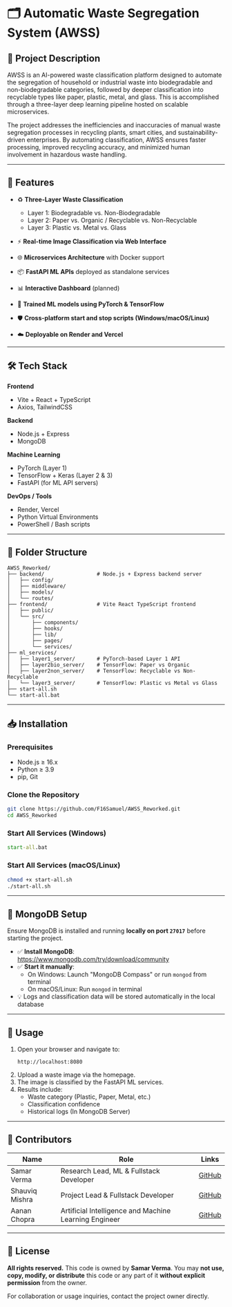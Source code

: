 
# 🗂️ Automatic Waste Segregation System (AWSS)

## 📄 Project Description

AWSS is an AI-powered waste classification platform designed to automate the segregation of household or industrial waste into biodegradable and non-biodegradable categories, followed by deeper classification into recyclable types like paper, plastic, metal, and glass. This is accomplished through a three-layer deep learning pipeline hosted on scalable microservices.

The project addresses the inefficiencies and inaccuracies of manual waste segregation processes in recycling plants, smart cities, and sustainability-driven enterprises. By automating classification, AWSS ensures faster processing, improved recycling accuracy, and minimized human involvement in hazardous waste handling.

---

## 🚀 Features

- ♻️ **Three-Layer Waste Classification**
  - Layer 1: Biodegradable vs. Non-Biodegradable
  - Layer 2: Paper vs. Organic / Recyclable vs. Non-Recyclable
  - Layer 3: Plastic vs. Metal vs. Glass

- ⚡ **Real-time Image Classification via Web Interface**
- 🌐 **Microservices Architecture** with Docker support
- 📦 **FastAPI ML APIs** deployed as standalone services
- 📊 **Interactive Dashboard** (planned)
- 🧪 **Trained ML models using PyTorch & TensorFlow**
- 🛡️ **Cross-platform start and stop scripts (Windows/macOS/Linux)**
- ☁️ **Deployable on Render and Vercel**

---

## 🛠️ Tech Stack

**Frontend**
- Vite + React + TypeScript
- Axios, TailwindCSS

**Backend**
- Node.js + Express
- MongoDB

**Machine Learning**
- PyTorch (Layer 1)
- TensorFlow + Keras (Layer 2 & 3)
- FastAPI (for ML API servers)

**DevOps / Tools**
- Render, Vercel
- Python Virtual Environments
- PowerShell / Bash scripts

---

## 📁 Folder Structure

```
AWSS_Reworked/
├── backend/                 # Node.js + Express backend server
│   ├── config/
│   ├── middleware/
│   ├── models/
│   └── routes/
├── frontend/                # Vite React TypeScript frontend
│   ├── public/
│   └── src/
│       ├── components/
│       ├── hooks/
│       ├── lib/
│       ├── pages/
│       └── services/
├── ml_services/
│   ├── layer1_server/       # PyTorch-based Layer 1 API
│   ├── layer2bio_server/    # TensorFlow: Paper vs Organic
│   ├── layer2non_server/    # TensorFlow: Recyclable vs Non-Recyclable
│   └── layer3_server/       # TensorFlow: Plastic vs Metal vs Glass
├── start-all.sh
└── start-all.bat
```

---

## 📥 Installation

### Prerequisites

- Node.js ≥ 16.x
- Python ≥ 3.9
- pip, Git

### Clone the Repository

```bash
git clone https://github.com/F16Samuel/AWSS_Reworked.git
cd AWSS_Reworked
```

### Start All Services (Windows)

```cmd
start-all.bat
```

### Start All Services (macOS/Linux)

```bash
chmod +x start-all.sh
./start-all.sh
```

---
## 🧱 MongoDB Setup

Ensure MongoDB is installed and running **locally on port `27017`** before starting the project.

- ✅ **Install MongoDB**: https://www.mongodb.com/try/download/community
- ✅ **Start it manually**:
    - On Windows: Launch "MongoDB Compass" or run `mongod` from terminal
    - On macOS/Linux: Run `mongod` in terminal
- 💡 Logs and classification data will be stored automatically in the local database

---

## 📎 Usage

1. Open your browser and navigate to:
   ```
   http://localhost:8080
   ```
2. Upload a waste image via the homepage.
3. The image is classified by the FastAPI ML services.
4. Results include:
   - Waste category (Plastic, Paper, Metal, etc.)
   - Classification confidence
   - Historical logs (In MongoDB Server)

---

## 👥 Contributors

| Name          | Role                                                  | Links                                       |
| ------------- | ----------------------------------------------------- | ------------------------------------------- |
| Samar Verma   | Research Lead, ML & Fullstack Developer               | [GitHub](https://github.com/F16Samuel)      |
| Shauviq Mishra| Project Lead & Fullstack Developer                    | [GitHub](https://github.com/Shauviq)        |
| Aanan Chopra  | Artificial Intelligence and Machine Learning Engineer | [GitHub](https://github.com/AananChopra)    |

---

## 📜 License

**All rights reserved.**
This code is owned by **Samar Verma**.
You may **not use, copy, modify, or distribute** this code or any part of it **without explicit permission** from the owner.

For collaboration or usage inquiries, contact the project owner directly.
